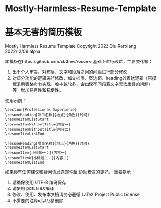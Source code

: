 # Mostly-Harmless-Resume-Template
# 基本无害的简历模板
Mostly Harmless Resume Template
Copyright 2022  Qiu Renxiang
2022/12/09 alpha

本模板在https://github.com/sb2nov/resume
基础上进行改进，主要变化有：
1. 出于个人审美，对布局、文字和段落之间的间距进行部分修改
2. 对部分功能的逻辑进行修改，如文档类、页边距、heading的表达逻辑（原模板采用表格命令实现，若字数较多，会出现不同段落文字无法重叠的问题）等，增加易用性和稳健性。

使用示例：

    \section{Professional Experience}
    \resumeHeading{项目名称}{地点}{角色}{时间}
    \resumeItemListStart
    \resumeItemWithoutTitle{内容一}
    \resumeItemWithoutTitle{内容二}
    \resumeItemListEnd

    \resumeHeading{项目名称}{地点}{角色}{时间}
    \resumeItemListStart
    \resumeItem{小标题一：}{内容一}
    \resumeItemW{小标题二：}{内容二}
    \resumeItemListEnd

如果你有任何建议和疑问请发送邮件至,协助我做的更好。
重要提示：
  1. 请确保使用 UTF-8 编码保存
  2. 请使用 pdfLaTeX编译
  3. 修改、使用、发布本文档请务必遵循 LaTeX Project Public License
  4. 不需要的注释可以尽情删除
